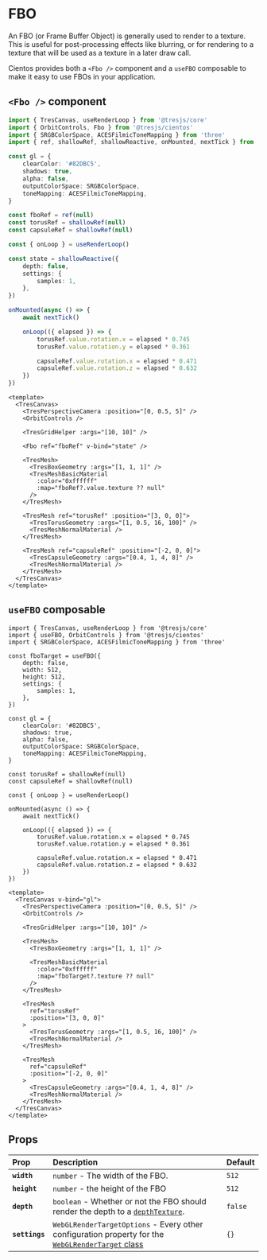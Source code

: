 # FBO <Badge type="warning" text="^3.5.0" />

An FBO (or Frame Buffer Object) is generally used to render to a texture. This is useful for post-processing effects like blurring, or for rendering to a texture that will be used as a texture in a later draw call.

Cientos provides both a `<Fbo />` component and a `useFBO` composable to make it easy to use FBOs in your application.

<DocsDemo>
  <FboDemo />
</DocsDemo>

## `<Fbo />` component

```ts
import { TresCanvas, useRenderLoop } from '@tresjs/core'
import { OrbitControls, Fbo } from '@tresjs/cientos'
import { SRGBColorSpace, ACESFilmicToneMapping } from 'three'
import { ref, shallowRef, shallowReactive, onMounted, nextTick } from 'vue'

const gl = {
	clearColor: '#82DBC5',
	shadows: true,
	alpha: false,
	outputColorSpace: SRGBColorSpace,
	toneMapping: ACESFilmicToneMapping,
}

const fboRef = ref(null)
const torusRef = shallowRef(null)
const capsuleRef = shallowRef(null)

const { onLoop } = useRenderLoop()

const state = shallowReactive({
	depth: false,
	settings: {
		samples: 1,
	},
})

onMounted(async () => {
	await nextTick()

	onLoop(({ elapsed }) => {
		torusRef.value.rotation.x = elapsed * 0.745
		torusRef.value.rotation.y = elapsed * 0.361

		capsuleRef.value.rotation.x = elapsed * 0.471
		capsuleRef.value.rotation.z = elapsed * 0.632
	})
})
```

```vue{8,14}
<template>
  <TresCanvas>
    <TresPerspectiveCamera :position="[0, 0.5, 5]" />
    <OrbitControls />

    <TresGridHelper :args="[10, 10]" />

    <Fbo ref="fboRef" v-bind="state" />

    <TresMesh>
      <TresBoxGeometry :args="[1, 1, 1]" />
      <TresMeshBasicMaterial
        :color="0xffffff"
        :map="fboRef?.value.texture ?? null"
      />
    </TresMesh>

    <TresMesh ref="torusRef" :position="[3, 0, 0]">
      <TresTorusGeometry :args="[1, 0.5, 16, 100]" />
      <TresMeshNormalMaterial />
    </TresMesh>

    <TresMesh ref="capsuleRef" :position="[-2, 0, 0]">
      <TresCapsuleGeometry :args="[0.4, 1, 4, 8]" />
      <TresMeshNormalMaterial />
    </TresMesh>
  </TresCanvas>
</template>
```

## `useFBO` composable

```ts{5,6,7,8,9,10,11,12}
import { TresCanvas, useRenderLoop } from '@tresjs/core'
import { useFBO, OrbitControls } from '@tresjs/cientos'
import { SRGBColorSpace, ACESFilmicToneMapping } from 'three'

const fboTarget = useFBO({
	depth: false,
	width: 512,
	height: 512,
	settings: {
		samples: 1,
	},
})

const gl = {
	clearColor: '#82DBC5',
	shadows: true,
	alpha: false,
	outputColorSpace: SRGBColorSpace,
	toneMapping: ACESFilmicToneMapping,
}

const torusRef = shallowRef(null)
const capsuleRef = shallowRef(null)

const { onLoop } = useRenderLoop()

onMounted(async () => {
	await nextTick()

	onLoop(({ elapsed }) => {
		torusRef.value.rotation.x = elapsed * 0.745
		torusRef.value.rotation.y = elapsed * 0.361

		capsuleRef.value.rotation.x = elapsed * 0.471
		capsuleRef.value.rotation.z = elapsed * 0.632
	})
})
```

```vue{13}
<template>
  <TresCanvas v-bind="gl">
    <TresPerspectiveCamera :position="[0, 0.5, 5]" />
    <OrbitControls />

    <TresGridHelper :args="[10, 10]" />

    <TresMesh>
      <TresBoxGeometry :args="[1, 1, 1]" />

      <TresMeshBasicMaterial
        :color="0xffffff"
        :map="fboTarget?.texture ?? null"
      />
    </TresMesh>

    <TresMesh
      ref="torusRef"
      :position="[3, 0, 0]"
    >
      <TresTorusGeometry :args="[1, 0.5, 16, 100]" />
      <TresMeshNormalMaterial />
    </TresMesh>

    <TresMesh
      ref="capsuleRef"
      :position="[-2, 0, 0]"
    >
      <TresCapsuleGeometry :args="[0.4, 1, 4, 8]" />
      <TresMeshNormalMaterial />
    </TresMesh>
  </TresCanvas>
</template>
```

## Props

| Prop           | Description                                                                                                                                                            | Default |
| :------------- | :--------------------------------------------------------------------------------------------------------------------------------------------------------------------- | ------- |
| **`width`**    | `number` - The width of the FBO.                                                                                                                                       | `512`   |
| **`height`**   | `number` - the height of the FBO                                                                                                                                       | `512`   |
| **`depth`**    | `boolean` - Whether or not the FBO should render the depth to a [`depthTexture`](https://threejs.org/docs/?q=webglre#api/en/renderers/WebGLRenderTarget.depthTexture). | `false` |
| **`settings`** | `WebGLRenderTargetOptions` - Every other configuration property for the [`WebGLRenderTarget` class](https://threejs.org/docs/#api/en/renderers/WebGLRenderTarget)      | `{}`    |
